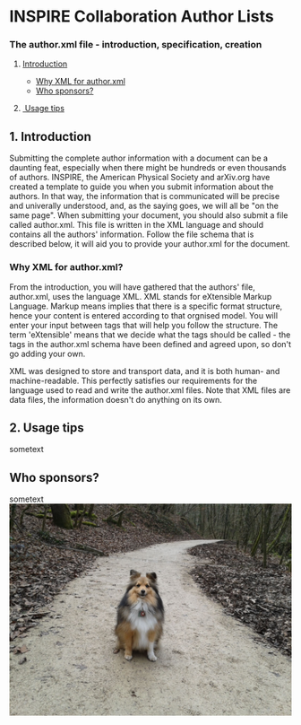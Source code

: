 # INSPIRE Collaboration Author Lists
### The author.xml file - introduction, specification, creation
1. [Introduction](#introduction)
    + [Why XML for author.xml](#whyxml)
    - [Who sponsors?](#sponsors)

3. [ Usage tips](#usage)

<a name="introduction"></a>
## 1. Introduction
Submitting the complete author information with a document can be a daunting feat, especially when there might be hundreds or even thousands of authors. INSPIRE, the American Physical Society and arXiv.org have created a template to guide you when you submit information about the authors. In that way, the information that is communicated will be precise and univerally understood, and, as the saying goes, we will all be "on the same page". 
When submitting your document, you should also submit a file called author.xml. This file is written in the XML language and should contains all the authors' information. Follow the file schema that is described below, it will aid you to provide your author.xml for the document.

<a name="whyxml"></a>
### Why XML for author.xml?
From the introduction, you will have gathered that the authors' file, author.xml, uses the language XML. XML stands for eXtensible Markup Language. Markup means implies that there is a specific format structure, hence your content is entered according to that orgnised model. You will enter your input between tags that will help you follow the structure. The term 'eXtensible' means that we decide what the tags should be called - the tags in the author.xml schema have been defined and agreed upon, so don't go adding your own. 

XML was designed to store and transport data, and it is both human- and machine-readable. This perfectly satisfies our requirements for the language used to read and write the author.xml files. Note that XML files are data files, the information doesn't do anything on its own.

<a name="usage"></a>
## 2. Usage tips
sometext



<a name="sponsors"></a>
## Who sponsors?
sometext
![image](images/Angus-Satigny.jpg)
